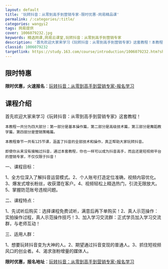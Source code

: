 ```yaml
---
layout: default
title: '玩转抖音：从零到高手到营销专家-限时优惠-网易精品课'
permalink: /:categories/:title/
categories: wangyi2
tags: 网易提供
cover: 1006079232.jpg
keywords: 精选网课,网易云课堂,玩转抖音：从零到高手到营销专家
description: '首先欢迎大家来学习《玩转抖音：从零到高手到营销专家》这套教程！本教程一共分为四大部分：第一部分是基本操作篇，第二部分是高'
classid: 1006079232
targetlink: https://study.163.com/course/introduction/1006079232.htm?share=1&shareId=1025206652&utm_campaign=share&utm_medium=iphoneShare&utm_source=&utm_u=1025206652
---
```


## 限时特惠

**限时优惠，火速报名**：[玩转抖音：从零到高手到营销专家-报名学习](https://study.163.com/course/introduction/1006079232.htm?share=1&shareId=1025206652&utm_campaign=share&utm_medium=iphoneShare&utm_source=&utm_u=1025206652)

## 课程介绍

首先欢迎大家来学习《玩转抖音：从零到高手到营销专家》这套教程！

    本教程一共分为四大部分：第一部分是基本操作篇，第二部分是高级技术篇，第三部分是舞蹈教学篇，第四部分是营销策略篇。  

    本教程章节一共有125节课，涵盖了抖音的全部技术和操作，真正帮助大家玩转抖音。

    即使你从来没有接触过抖音，通过本套教程，你也一样可以成为抖音高手，而且还是短视频平台的营销专家，不仅仅限于抖音！

一、课程目标：

1、全方位深入了解抖音运营模式。2、个人账号打造定位准确，视频内容优化。3、爆发式增长粉丝，收获潜在客户。4、视频轻松上精选热门，引流无限放大。5、掌握防范账号违规问题。

二、课程特点：

1、先试听后购买：选择课程免费试听，满意后再下单购买！2、真人示范操作：实拍操作过程，真人示范操作技巧！3、加入学习交流群：正式学员加入学习交流群，与老师互动！

三、适用人群：

1、想要玩转抖音变为大神的人。2、期望通过抖音变现的普通人。3、抓住短视频风口的创业者。4、渴求涨粉增量的媒体人。

**限时优惠，报名地址**：[玩转抖音：从零到高手到营销专家-报名学习](https://study.163.com/course/introduction/1006079232.htm?share=1&shareId=1025206652&utm_campaign=share&utm_medium=iphoneShare&utm_source=&utm_u=1025206652)

